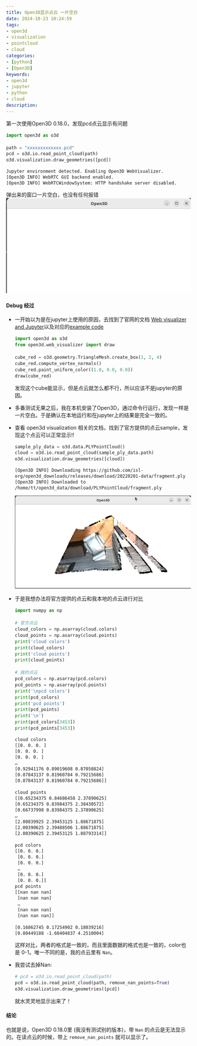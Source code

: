 ```yaml
---
title: Open3D显示点云 一片空白
date: 2024-10-23 10:24:59
tags:
- open3d
- visualization
- pointcloud
- cloud
categories:
- [python]
- [Open3D]
keywords:
- open3d
- jupyter
- python
- cloud
description:
---
```



第一次使用Open3D 0.18.0，发现pcd点云显示有问题

```python
import open3d as o3d

path = "xxxxxxxxxxxxx.pcd"
pcd = o3d.io.read_point_cloud(path)
o3d.visualization.draw_geometries([pcd])
```

```log
Jupyter environment detected. Enabling Open3D WebVisualizer.  
[Open3D INFO] WebRTC GUI backend enabled.   
[Open3D INFO] WebRTCWindowSystem: HTTP handshake server disabled.
```

弹出来的窗口一片空白，也没有任何报错
![image-1](./open3d-vis-cloud-blank-screen/image-1.png)

<!-- more -->

#### Debug 经过

- 一开始以为是在jupyter上使用的原因，去找到了官网的文档 [Web visualizer and Jupyter](https://www.open3d.org/docs/release/tutorial/visualization/web_visualizer.html#jupyter-mode)以及对应的[example code](https://github.com/isl-org/Open3D/blob/main/docs/jupyter/visualization/jupyter_visualization.ipynb)

  ```python
  import open3d as o3d
  from open3d.web_visualizer import draw
  
  cube_red = o3d.geometry.TriangleMesh.create_box(1, 2, 4)
  cube_red.compute_vertex_normals()
  cube_red.paint_uniform_color((1.0, 0.0, 0.0))
  draw(cube_red)
  ```

  发现这个cube能显示，但是点云就怎么都不行，所以应该不是jupyter的原因。

- 多番测试无果之后，我在本机安装了Open3D，通过命令行运行，发现一样是一片空白。于是确认在本地运行和在jupyter上的结果是完全一致的。

- 查看 open3d visualization 相关的文档，找到了官方提供的点云sample，发现这个点云可以正常显示!!
  
  ```python
  sample_ply_data = o3d.data.PLYPointCloud()
  cloud = o3d.io.read_point_cloud(sample_ply_data.path)
  o3d.visualization.draw_geometries([cloud])
  ```

	```log
	[Open3D INFO] Downloading https://github.com/isl-org/open3d_downloads/releases/download/20220201-data/fragment.ply  
	[Open3D INFO] Downloaded to /home/tt/open3d_data/download/PLYPointCloud/fragment.ply
	```

  ![image-2](./open3d-vis-cloud-blank-screen/image-2.png)

- 于是我想办法将官方提供的点云和我本地的点云进行对比
  
  ```python
  import numpy as np
  
  # 官方点云
  cloud_colors = np.asarray(cloud.colors)
  cloud_points = np.asarray(cloud.points)
  print('cloud colors')
  print(cloud_colors)
  print('cloud points')
  print(cloud_points)
  
  # 我的点云
  pcd_colors = np.asarray(pcd.colors)
  pcd_points = np.asarray(pcd.points)
  print('\npcd colors')
  print(pcd_colors)
  print('pcd points')
  print(pcd_points)
  print('\n')
  print(pcd_colors[3453])
  print(pcd_points[3453])
  ```

	```log
	cloud colors
	[[0. 0. 0. ]
	[0. 0. 0. ]
	[0. 0. 0. ]
	…
	[0.92941176 0.89019608 0.87058824]
	[0.87843137 0.81960784 0.79215686]
	[0.87843137 0.81960784 0.79215686]]
	
	cloud points
	[[0.65234375 0.84686458 2.37890625]
	[0.65234375 0.83984375 2.38430572]
	[0.66737998 0.83984375 2.37890625]
	…
	[2.00839925 2.39453125 1.88671875]
	[2.00390625 2.39488506 1.88671875]
	[2.00390625 2.39453125 1.88793314]]
	
	pcd colors
	[[0. 0. 0.]
	 [0. 0. 0.]
	 [0. 0. 0.]
	 …
	 [0. 0. 0.]
	 [0. 0. 0.]]
	pcd points
	[[nan nan nan]
	 [nan nan nan]
	 …
	 [nan nan nan]
	 [nan nan nan]]
	
	[0.16862745 0.17254902 0.18039216]
	[0.80449188 -1.60404837 4.2510004]
	```

  这样对比，两者的格式是一致的，而且里面数据的格式也是一致的，color也是 0-1。唯一不同的是，我的点云里有 `Nan`。

- 我尝试去掉Nan:

  ```python
  # pcd = o3d.io.read_point_cloud(path)
  pcd = o3d.io.read_point_cloud(path, remove_nan_points=True)
  o3d.visualization.draw_geometries([pcd])
  ```

  就水灵灵地显示出来了！


#### 结论

也就是说，Open3D 0.18.0里 (我没有测试别的版本)，带 `Nan` 的点云是无法显示的。在读点云的时候，带上 `remove_nan_points` 就可以显示了。
